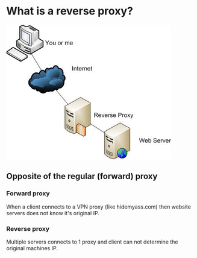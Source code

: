 # What is a reverse proxy?

![image](resources/images/reverse-proxy.jpg)

## Opposite of the regular (forward) proxy

### Forward proxy
When a client connects to a VPN proxy (like hidemyass.com) then website servers
does not know it's original IP.

### Reverse proxy
Multiple servers connects to 1 proxy and client can not determine the original
machines IP.

